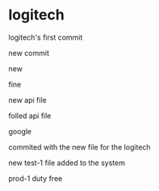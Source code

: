 # logitech

logitech's first commit

new commit

new

fine

new api file

folled api file

google

commited with the new file for the logitech

new test-1 file added to the system

prod-1 duty free
